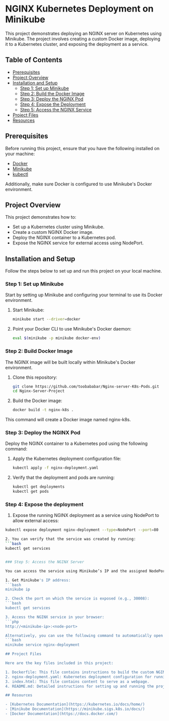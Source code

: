 # NGINX Kubernetes Deployment on Minikube

This project demonstrates deploying an NGINX server on Kubernetes using Minikube. The project involves creating a custom Docker image, deploying it to a Kubernetes cluster, and exposing the deployment as a service.

## Table of Contents
- [Prerequisites](#prerequisites)
- [Project Overview](#project-overview)
- [Installation and Setup](#installation-and-setup)
  - [Step 1: Set up Minikube](#step-1-set-up-minikube)
  - [Step 2: Build the Docker Image](#step-2-build-the-docker-image)
  - [Step 3: Deploy the NGINX Pod](#step-3-deploy-the-nginx-pod)
  - [Step 4: Expose the Deployment](#step-4-expose-the-deployment)
  - [Step 5: Access the NGINX Service](#step-5-access-the-nginx-service)
- [Project Files](#project-files)
- [Resources](#resources)

## Prerequisites

Before running this project, ensure that you have the following installed on your machine:
- [Docker](https://docs.docker.com/get-docker/)
- [Minikube](https://minikube.sigs.k8s.io/docs/start/)
- [kubectl](https://kubernetes.io/docs/tasks/tools/install-kubectl/)

Additionally, make sure Docker is configured to use Minikube's Docker environment.

## Project Overview

This project demonstrates how to:
- Set up a Kubernetes cluster using Minikube.
- Create a custom NGINX Docker image.
- Deploy the NGINX container to a Kubernetes pod.
- Expose the NGINX service for external access using NodePort.

## Installation and Setup

Follow the steps below to set up and run this project on your local machine.

### Step 1: Set up Minikube

Start by setting up Minikube and configuring your terminal to use its Docker environment.

1. Start Minikube:
   ```bash
   minikube start --driver=docker
   
2. Point your Docker CLI to use Minikube's Docker daemon:
   ```bash
   eval $(minikube -p minikube docker-env)

### Step 2: Build Docker Image

The NGINX image will be built locally within Minikube's Docker environment.

1. Clone this repository:
   ```bash
   git clone https://github.com/toobababar/Nginx-server-K8s-Pods.git
   cd Nginx-Server-Project

2. Build the Docker image:
   ```bash
   docker build -t nginx-k8s .

This command will create a Docker image named nginx-k8s.

### Step 3: Deploy the NGINX Pod

Deploy the NGINX container to a Kubernetes pod using the following command:

1. Apply the Kubernetes deployment configuration file:
   ```bash
   kubectl apply -f nginx-deployment.yaml

2. Verify that the deployment and pods are running:
   ```bash
   kubectl get deployments
   kubectl get pods

### Step 4: Expose the deployment

1. Expose the running NGINX deployment as a service using NodePort to allow external access:
 ```bash
kubectl expose deployment nginx-deployment --type=NodePort --port=80

2. You can verify that the service was created by running:
```bash
kubectl get services


### Step 5: Access the NGINX Server

You can access the service using Minikube’s IP and the assigned NodePort.

1. Get Minikube's IP address:
```bash
minikube ip

2. Check the port on which the service is exposed (e.g., 30008):
```bash
kubectl get services

3. Access the NGINX service in your browser:
```php
http://<minikube-ip>:<node-port>

Alternatively, you can use the following command to automatically open the service in your browser:
```bash
minikube service nginx-deployment

## Project Files

Here are the key files included in this project:

1. Dockerfile: This file contains instructions to build the custom NGINX Docker image.
2. nginx-deployment.yaml: Kubernetes deployment configuration for running the NGINX pod.
3. index.html: This file contains content to serve as a webpage.
4. README.md: Detailed instructions for setting up and running the project.

## Resources

- [Kubernetes Documentation](https://kubernetes.io/docs/home/)
- [Minikube Documentation](https://minikube.sigs.k8s.io/docs/)
- [Docker Documentation](https://docs.docker.com/)





